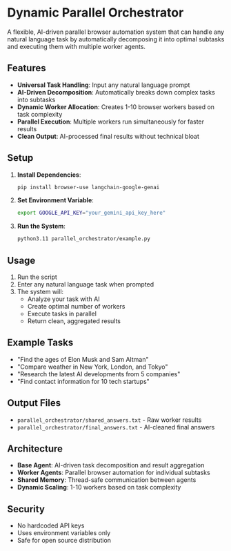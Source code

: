 # Dynamic Parallel Orchestrator

A flexible, AI-driven parallel browser automation system that can handle any natural language task by automatically decomposing it into optimal subtasks and executing them with multiple worker agents.

## Features

- **Universal Task Handling**: Input any natural language prompt
- **AI-Driven Decomposition**: Automatically breaks down complex tasks into subtasks
- **Dynamic Worker Allocation**: Creates 1-10 browser workers based on task complexity
- **Parallel Execution**: Multiple workers run simultaneously for faster results
- **Clean Output**: AI-processed final results without technical bloat

## Setup

1. **Install Dependencies**:
   ```bash
   pip install browser-use langchain-google-genai
   ```

2. **Set Environment Variable**:
   ```bash
   export GOOGLE_API_KEY="your_gemini_api_key_here"
   ```

3. **Run the System**:
   ```bash
   python3.11 parallel_orchestrator/example.py
   ```

## Usage

1. Run the script
2. Enter any natural language task when prompted
3. The system will:
   - Analyze your task with AI
   - Create optimal number of workers
   - Execute tasks in parallel
   - Return clean, aggregated results

## Example Tasks

- "Find the ages of Elon Musk and Sam Altman"
- "Compare weather in New York, London, and Tokyo"
- "Research the latest AI developments from 5 companies"
- "Find contact information for 10 tech startups"

## Output Files

- `parallel_orchestrator/shared_answers.txt` - Raw worker results
- `parallel_orchestrator/final_answers.txt` - AI-cleaned final answers

## Architecture

- **Base Agent**: AI-driven task decomposition and result aggregation
- **Worker Agents**: Parallel browser automation for individual subtasks
- **Shared Memory**: Thread-safe communication between agents
- **Dynamic Scaling**: 1-10 workers based on task complexity

## Security

- No hardcoded API keys
- Uses environment variables only
- Safe for open source distribution 